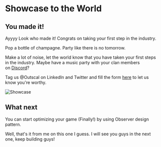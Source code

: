 # Showcase to the World

## **You made it!**

Ayyyy Look who made it! Congrats on taking your first step in the industry.

Pop a bottle of champagne. Party like there is no tomorrow.

Make a lot of noise, let the world know that you have taken your first steps in the industry. Maybe have a music party with your clan members on [Discord](https://discord.com/invite/R4hfXhsWjN)?

Tag us @Outscal on LinkedIn and Twitter and fill the form [here](https://airtable.com/shrXGSkgf5NClpoIU) to let us know you're worthy.

![Showcase](https://media.giphy.com/media/N6YkmfQBeEEjLDcoDl/giphy.gif)

## **What next**

You can start optimizing your game (Finally!) by using Observer design pattern.

Well, that's it from me on this one I guess. I will see you guys in the next one, keep building guys!
